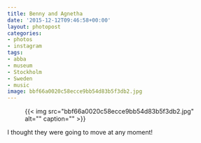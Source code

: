 ```yaml
---
title: Benny and Agnetha
date: '2015-12-12T09:46:58+00:00'
layout: photopost
categories:
- photos
- instagram
tags:
- abba
- museum
- Stockholm
- Sweden
- music
image: bbf66a0020c58ecce9bb54d83b5f3db2.jpg
---
```


<figure class="photo photo--square">
  {{< img src="bbf66a0020c58ecce9bb54d83b5f3db2.jpg" alt="" caption="" >}}

</figure>

I thought they were going to move at any moment!


